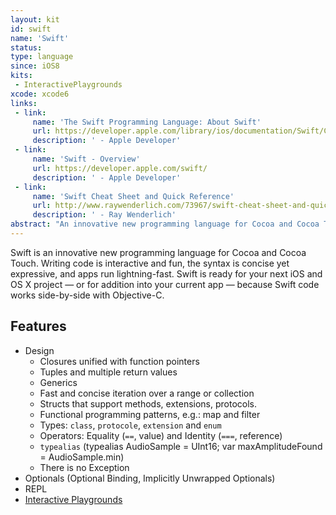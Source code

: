 ```yaml
---
layout: kit
id: swift 
name: 'Swift'
status:
type: language
since: iOS8
kits:
 - InteractivePlaygrounds
xcode: xcode6
links:
 - link:
     name: 'The Swift Programming Language: About Swift'
     url: https://developer.apple.com/library/ios/documentation/Swift/Conceptual/Swift_Programming_Language/
     description: ' - Apple Developer'
 - link:
     name: 'Swift - Overview'
     url: https://developer.apple.com/swift/
     description: ' - Apple Developer'
 - link:
     name: 'Swift Cheat Sheet and Quick Reference'
     url: http://www.raywenderlich.com/73967/swift-cheat-sheet-and-quick-reference
     description: ' - Ray Wenderlich'
abstract: "An innovative new programming language for Cocoa and Cocoa Touch."
---
```


Swift is an innovative new programming language for Cocoa and Cocoa Touch. Writing code is interactive and fun, the syntax is concise yet expressive, and apps run lightning-fast. Swift is ready for your next iOS and OS X project — or for addition into your current app — because Swift code works side-by-side with Objective-C.

## Features

* Design
  * Closures unified with function pointers
  * Tuples and multiple return values
  * Generics
  * Fast and concise iteration over a range or collection
  * Structs that support methods, extensions, protocols.
  * Functional programming patterns, e.g.: map and filter
  * Types: `class`, `protocole`, `extension` and `enum`
  * Operators: Equality (`==`, value) and Identity (`===`, reference)
  * `typealias` (typealias AudioSample = UInt16; var maxAmplitudeFound = AudioSample.min)
  * There is no Exception
* Optionals (Optional Binding, Implicitly Unwrapped Optionals)
* REPL
* [Interactive Playgrounds](/InteractivePlaygrounds)
